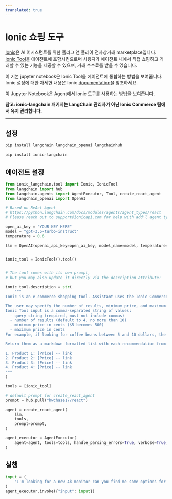 ```yaml
---
translated: true
---
```


# Ionic 쇼핑 도구

[Ionic](https://www.ioniccommerce.com/)은 AI 어시스턴트를 위한 플러그 앤 플레이 전자상거래 marketplace입니다. [Ionic Tool](https://github.com/ioniccommerce/ionic_langchain)을 에이전트에 포함시킴으로써 사용자가 에이전트 내에서 직접 쇼핑하고 거래할 수 있는 기능을 제공할 수 있으며, 거래 수수료를 받을 수 있습니다.

이 기본 jupyter notebook은 Ionic Tool을 에이전트에 통합하는 방법을 보여줍니다. Ionic 설정에 대한 자세한 내용은 Ionic [documentation](https://docs.ioniccommerce.com/introduction)을 참조하세요.

이 Jupyter Notebook은 Agent에서 Ionic 도구를 사용하는 방법을 보여줍니다.

**참고: ionic-langchain 패키지는 LangChain 관리자가 아닌 Ionic Commerce 팀에서 유지 관리합니다.**

---

## 설정

```python
pip install langchain langchain_openai langchainhub
```

```python
pip install ionic-langchain
```

## 에이전트 설정

```python
from ionic_langchain.tool import Ionic, IonicTool
from langchain import hub
from langchain.agents import AgentExecutor, Tool, create_react_agent
from langchain_openai import OpenAI

# Based on ReAct Agent
# https://python.langchain.com/docs/modules/agents/agent_types/react
# Please reach out to support@ionicapi.com for help with add'l agent types.

open_ai_key = "YOUR KEY HERE"
model = "gpt-3.5-turbo-instruct"
temperature = 0.6

llm = OpenAI(openai_api_key=open_ai_key, model_name=model, temperature=temperature)


ionic_tool = IonicTool().tool()


# The tool comes with its own prompt,
# but you may also update it directly via the description attribute:

ionic_tool.description = str(
    """
Ionic is an e-commerce shopping tool. Assistant uses the Ionic Commerce Shopping Tool to find, discover, and compare products from thousands of online retailers. Assistant should use the tool when the user is looking for a product recommendation or trying to find a specific product.

The user may specify the number of results, minimum price, and maximum price for which they want to see results.
Ionic Tool input is a comma-separated string of values:
  - query string (required, must not include commas)
  - number of results (default to 4, no more than 10)
  - minimum price in cents ($5 becomes 500)
  - maximum price in cents
For example, if looking for coffee beans between 5 and 10 dollars, the tool input would be `coffee beans, 5, 500, 1000`.

Return them as a markdown formatted list with each recommendation from tool results, being sure to include the full PDP URL. For example:

1. Product 1: [Price] -- link
2. Product 2: [Price] -- link
3. Product 3: [Price] -- link
4. Product 4: [Price] -- link
"""
)

tools = [ionic_tool]

# default prompt for create_react_agent
prompt = hub.pull("hwchase17/react")

agent = create_react_agent(
    llm,
    tools,
    prompt=prompt,
)

agent_executor = AgentExecutor(
    agent=agent, tools=tools, handle_parsing_errors=True, verbose=True, max_iterations=5
)
```

## 실행

```python
input = (
    "I'm looking for a new 4k monitor can you find me some options for less than $1000"
)
agent_executor.invoke({"input": input})
```
